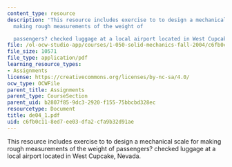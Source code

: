 ```yaml
---
content_type: resource
description: 'This resource includes exercise to to design a mechanical scale for
  making rough measurements of the weight of

  passengers? checked luggage at a local airport located in West Cupcake, Nevada.'
file: /ol-ocw-studio-app/courses/1-050-solid-mechanics-fall-2004/c6fb0c118ed7ee03dfa2cfa9b32d91ae_de04_1.pdf
file_size: 10571
file_type: application/pdf
learning_resource_types:
- Assignments
license: https://creativecommons.org/licenses/by-nc-sa/4.0/
ocw_type: OCWFile
parent_title: Assignments
parent_type: CourseSection
parent_uid: b2807f85-9dc3-2920-f155-75bbcbd328ec
resourcetype: Document
title: de04_1.pdf
uid: c6fb0c11-8ed7-ee03-dfa2-cfa9b32d91ae
---
```

This resource includes exercise to to design a mechanical scale for making rough measurements of the weight of
passengers? checked luggage at a local airport located in West Cupcake, Nevada.